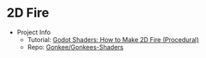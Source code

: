 # 2D Fire

- Project Info
  - Tutorial: [Godot Shaders: How to Make 2D Fire (Procedural)](https://www.youtube.com/watch?v=CI3JZ-3cabg)
  - Repo: [Gonkee/Gonkees-Shaders](https://github.com/Gonkee/Gonkees-Shaders/blob/master/fire.shader)
